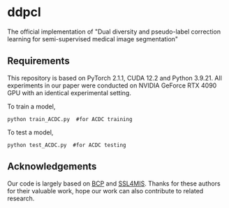 # ddpcl
The official implementation of "Dual diversity and pseudo-label correction learning for semi-supervised medical image segmentation"

## Requirements
This repository is based on PyTorch 2.1.1, CUDA 12.2 and Python 3.9.21. All experiments in our paper were conducted on NVIDIA GeForce RTX 4090 GPU with an identical experimental setting.


To train a model,
```
python train_ACDC.py  #for ACDC training
``` 
To test a model,
```
python test_ACDC.py  #for ACDC testing
```


## Acknowledgements
Our code is largely based on [BCP](https://github.com/DeepMed-Lab-ECNU/BCP) and [SSL4MIS](https://github.com/HiLab-git/SSL4MIS). Thanks for these authors for their valuable work, hope our work can also contribute to related research.
